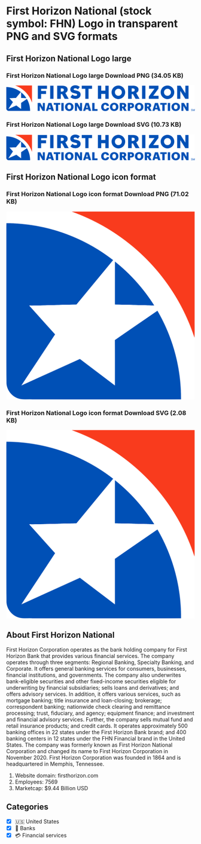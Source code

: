 # First Horizon National (stock symbol: FHN) Logo in transparent PNG and SVG formats

## First Horizon National Logo large

### First Horizon National Logo large Download PNG (34.05 KB)

![First Horizon National Logo large Download PNG (34.05 KB)](/img/orig/FHN_BIG-c5db5207.png)

### First Horizon National Logo large Download SVG (10.73 KB)

![First Horizon National Logo large Download SVG (10.73 KB)](/img/orig/FHN_BIG-ed619f48.svg)

## First Horizon National Logo icon format

### First Horizon National Logo icon format Download PNG (71.02 KB)

![First Horizon National Logo icon format Download PNG (71.02 KB)](/img/orig/FHN-8d2999b5.png)

### First Horizon National Logo icon format Download SVG (2.08 KB)

![First Horizon National Logo icon format Download SVG (2.08 KB)](/img/orig/FHN-32b613a6.svg)

## About First Horizon National

First Horizon Corporation operates as the bank holding company for First Horizon Bank that provides various financial services. The company operates through three segments: Regional Banking, Specialty Banking, and Corporate. It offers general banking services for consumers, businesses, financial institutions, and governments. The company also underwrites bank-eligible securities and other fixed-income securities eligible for underwriting by financial subsidiaries; sells loans and derivatives; and offers advisory services. In addition, it offers various services, such as mortgage banking; title insurance and loan-closing; brokerage; correspondent banking; nationwide check clearing and remittance processing; trust, fiduciary, and agency; equipment finance; and investment and financial advisory services. Further, the company sells mutual fund and retail insurance products; and credit cards. It operates approximately 500 banking offices in 22 states under the First Horizon Bank brand; and 400 banking centers in 12 states under the FHN Financial brand in the United States. The company was formerly known as First Horizon National Corporation and changed its name to First Horizon Corporation in November 2020. First Horizon Corporation was founded in 1864 and is headquartered in Memphis, Tennessee.

1. Website domain: firsthorizon.com
2. Employees: 7569
3. Marketcap: $9.44 Billion USD


## Categories
- [x] 🇺🇸 United States
- [x] 🏦 Banks
- [x] 💳 Financial services
